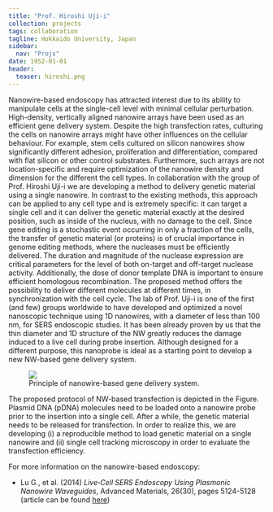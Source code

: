```yaml
---
title: "Prof. Hiroshi Uji-i"
collection: projects
tags: collaboration
tagline: Hokkaido University, Japan
sidebar:
  nav: "Projs"
date: 1952-01-01
header:
  teaser: hiroshi.png
---
```

Nanowire-based endoscopy has attracted interest due to its ability to manipulate cells at the single-cell level with minimal cellular perturbation. High-density, vertically aligned nanowire arrays have been used as an efficient gene delivery system. Despite the high transfection rates, culturing the cells on nanowire arrays might have other influences on the cellular behaviour. For example, stem cells cultured on silicon nanowires show significantly different adhesion, proliferation and differentiation, compared with flat silicon or other control substrates. Furthermore, such arrays are not location-specific and require optimization of the nanowire density and dimension for the different the cell types. In collaboration with the group of Prof. Hiroshi Uji-i we are developing a method to delivery genetic material using a single nanowire. In contrast to the existing methods, this approach can be applied to any cell type and is extremely specific: it can target a single cell and it can deliver the genetic material exactly at the desired position, such as inside of the nucleus, with no damage to the cell. Since gene editing is a stochastic event occurring in only a fraction of the cells, the transfer of genetic material (or proteins) is of crucial importance in genome editing methods, where the nucleases must be efficiently delivered. The duration and magnitude of the nuclease expression are critical parameters for the level of both on-target and off-target nuclease activity. Additionally, the dose of donor template DNA is important to ensure efficient homologous recombination. The proposed method offers the possibility to deliver different molecules at different times, in synchronization with the cell cycle.
The lab of Prof. Uji-i is one of the first (and few) groups worldwide to have developed and optimized a novel nanoscopic technique using 1D nanowires, with a diameter of less than 100 nm, for SERS endoscopic studies. It has been already proven by us that the thin diameter and 1D structure of the NW greatly reduces the damage induced to a live cell during probe insertion. Although designed for a different purpose, this nanoprobe is ideal as a starting point to develop a new NW-based gene delivery system.
<figure style="width: 80%" class="align-center">
<img src='/images/endoscopy.png'>
<figcaption> Principle of nanowire-based gene delivery system. </figcaption>
</figure>

The proposed protocol of NW-based transfection is depicted in the Figure. Plasmid DNA (pDNA) molecules need to be loaded onto a nanowire probe prior to the insertion into a single cell. After a while, the genetic material needs to be released for transfection. In order to realize this, we are developing (i) a reproducible method to load genetic material on a single nanowire and (ii) single cell tracking microscopy in order to evaluate the transfection efficiency.

For more information on the nanowire-based endoscopy:
* Lu G., et al. (2014) *Live‐Cell SERS Endoscopy Using Plasmonic Nanowire Waveguides*, Advanced Materials, 26(30), pages 5124-5128 (article can be found <a href="https://onlinelibrary.wiley.com/doi/abs/10.1002/adma.201401237">here</a>)
